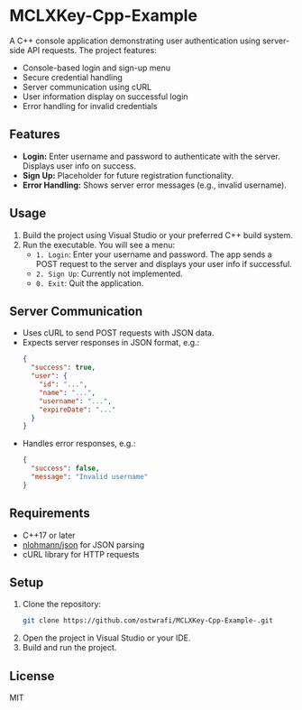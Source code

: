 # MCLXKey-Cpp-Example

A C++ console application demonstrating user authentication using server-side API requests. The project features:

- Console-based login and sign-up menu
- Secure credential handling
- Server communication using cURL
- User information display on successful login
- Error handling for invalid credentials

## Features
- **Login:** Enter username and password to authenticate with the server. Displays user info on success.
- **Sign Up:** Placeholder for future registration functionality.
- **Error Handling:** Shows server error messages (e.g., invalid username).

## Usage
1. Build the project using Visual Studio or your preferred C++ build system.
2. Run the executable. You will see a menu:
   - `1. Login`: Enter your username and password. The app sends a POST request to the server and displays your user info if successful.
   - `2. Sign Up`: Currently not implemented.
   - `0. Exit`: Quit the application.

## Server Communication
- Uses cURL to send POST requests with JSON data.
- Expects server responses in JSON format, e.g.:
  ```json
  {
    "success": true,
    "user": {
      "id": "...",
      "name": "...",
      "username": "...",
      "expireDate": "..."
    }
  }
  ```
- Handles error responses, e.g.:
  ```json
  {
    "success": false,
    "message": "Invalid username"
  }
  ```

## Requirements
- C++17 or later
- [nlohmann/json](https://github.com/nlohmann/json) for JSON parsing
- cURL library for HTTP requests

## Setup
1. Clone the repository:
   ```sh
   git clone https://github.com/ostwrafi/MCLXKey-Cpp-Example-.git
   ```
2. Open the project in Visual Studio or your IDE.
3. Build and run the project.

## License
MIT

